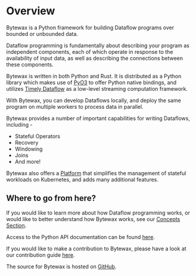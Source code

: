 # Overview

Bytewax is a Python framework for building Dataflow programs over bounded or unbounded data.

Dataflow programming is fundamentally about describing your program as
independent components, each of which operate in response to the availability of
input data, as well as describing the connections between these components.

Bytewax is written in both Python and Rust. It is distributed as a Python library which makes use of
[PyO3](https://pyo3.rs/) to offer Python native bindings, and utilizes
[Timely Dataflow](https://timelydataflow.github.io/timely-dataflow/) as a low-level
streaming computation framework.

With Bytewax, you can develop Dataflows locally, and deploy the same program on multiple workers
to process data in parallel.

Bytewax provides a number of important capabilities for writing Dataflows, including -

- Stateful Operators
- Recovery
- Windowing
- Joins
- And more!

Bytewax also offers a [Platform](https://bytewax.io/platform) that simplifies
the management of stateful workloads on Kubernetes, and adds many additional features.

## Where to go from here?

If you would like to learn more about how Dataflow programming works, or would like
to better understand how Bytewax works, see our [Concepts Section](/concepts).

Access to the Python API documentation can be found [here](/apidocs).

If you would like to make a contribution to Bytewax, please have a look at our
contribution guide [here](https://github.com/bytewax/bytewax/blob/main/CONTRIBUTING.md).

The source for Bytewax is hosted on [GitHub](https://github.com/bytewax/bytewax).
